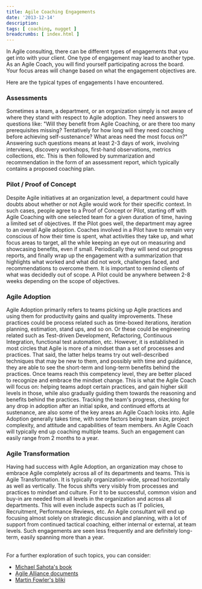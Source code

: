 ```yaml
---
title: Agile Coaching Engagements
date: '2013-12-14'
description:
tags: [ coaching, nugget ]
breadcrumbs: [ index.html ]
---
```


In Agile consulting, there can be different types of engagements that you get into with your client. One type of engagement may lead to another type. As an Agile Coach, you will find yourself participating across the board. Your focus areas will change based on what the engagement objectives are.

Here are the typical types of engagements I have encountered.

### Assessments
Sometimes a team, a department, or an organization simply is not aware of where they stand with respect to Agile adoption. They need answers to questions like: "Will they benefit from Agile Coaching, or are there too many prerequisites missing? Tentatively for how long will they need coaching before achieving self-sustenance? What areas need the most focus on?" Answering such questions means at least 2-3 days of work, involving interviews, discovery workshops, first-hand observations, metrics collections, etc. This is then followed by summarization and recommendation in the form of an assessment report, which typically contains a proposed coaching plan.
### Pilot / Proof of Concept
Despite Agile initiatives at an organization level, a department could have doubts about whether or not Agile would work for their specific context. In such cases, people agree to a Proof of Concept or Pilot, starting off with Agile Coaching with one selected team for a given duration of time, having a limited set of objectives. If the Pilot goes well, the department may agree to an overall Agile adoption. Coaches involved in a Pilot have to remain very conscious of how their time is spent, what activities they take up, and what focus areas to target, all the while keeping an eye out on measuring and showcasing benefits, even if small. Periodically they will send out progress reports, and finally wrap up the engagement with a summarization that highlights what worked and what did not work, challenges faced, and recommendations to overcome them. It is important to remind clients of what was decidedly out of scope. A Pilot could be anywhere between 2-8 weeks depending on the scope of objectives.
### Agile Adoption
Agile Adoption primarily refers to teams picking up Agile practices and using them for productivity gains and quality improvements. These practices could be process related such as time-boxed iterations, iteration planning, estimation, stand ups, and so on. Or these could be engineering related such as Test-driven Development, Refactoring, Continuous Integration, functional test automation, etc. However, it is established in most circles that Agile is more of a mindset than a set of processes and practices. That said, the latter helps teams try out well-described techniques that may be new to them, and possibly with time and guidance, they are able to see the short-term and long-term benefits behind the practices. Once teams reach this competency level, they are better placed to recognize and embrace the mindset change. This is what the Agile Coach will focus on: helping teams adopt certain practices, and gain higher skill levels in those, while also gradually guiding them towards the reasoning and benefits behind the practices. Tracking the team's progress, checking for any drop in adoption after an initial spike, and continued efforts at sustenance, are also some of the key areas an Agile Coach looks into. Agile Adoption generally takes time, with some factors being team size, project complexity, and attitude and capabilities of team members. An Agile Coach will typically end up coaching multiple teams. Such an engagement can easily range from 2 months to a year.
### Agile Transformation
Having had success with Agile Adoption, an organization may chose to embrace Agile completely across all of its departments and teams. This is Agile Transformation. It is typically organization-wide, spread horizontally as well as vertically. The focus shifts very visibly from processes and practices to mindset and culture. For it to be successful, common vision and buy-in are needed from all levels in the organization and across all departments. This will even include aspects such as IT policies, Recruitment, Performance Reviews, etc. An Agile consultant will end up focusing almost solely on strategic discussion and planning, with a lot of support from continued tactical coaching, either internal or external, at team levels. Such engagements are seen less frequently and are definitely long-term, easily spanning more than a year.

<br>
For a further exploration of such topics, you can consider:

* [Michael Sahota's book](http://www.infoq.com/minibooks/agile-adoption-transformation)
* [Agile Alliance documents](http://www.agilealliance.org/programs/supporting-agile-adoption-it-is-about-change/)
* [Martin Fowler's bliki](http://martinfowler.com/tags/agile%20adoption.html)
